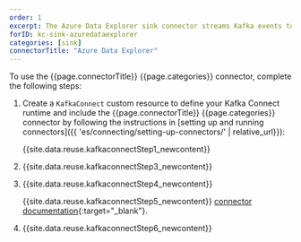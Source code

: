 ```yaml
---
order: 1
excerpt: The Azure Data Explorer sink connector streams Kafka events to Azure Data Explorer as gzipped files.
forID: kc-sink-azuredataexplorer
categories: [sink]
connectorTitle: "Azure Data Explorer"
---
```


To use the {{page.connectorTitle}} {{page.categories}} connector, complete the following steps:

1. Create a `KafkaConnect` custom resource to define your Kafka Connect runtime and include the {{page.connectorTitle}} {{page.categories}} connector by following the instructions in [setting up and running connectors]({{ 'es/connecting/setting-up-connectors/' | relative_url}}):

   {{site.data.reuse.kafkaconnectStep1_newcontent}}

2. {{site.data.reuse.kafkaconnectStep3_newcontent}}

3. {{site.data.reuse.kafkaconnectStep4_newcontent}}
   
   {{site.data.reuse.kafkaconnectStep5_newcontent}} [connector documentation](https://github.com/Azure/kafka-sink-azure-kusto?tab=readme-ov-file#5-sink-properties){:target="_blank"}.   
    
4. {{site.data.reuse.kafkaconnectStep6_newcontent}}


